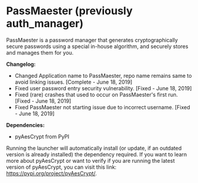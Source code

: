 # PassMaester (previously auth_manager)
PassMaester is a password manager that generates cryptographically secure passwords using a special in-house algorithm, and securely stores and manages them for you.

**Changelog:**
* Changed Application name to PassMaester, repo name remains same to avoid linking issues. [Complete - June 18, 2019]
* Fixed user password entry security vulnerability. [Fixed - June 18, 2019]
* Fixed (rare) crashes that used to occur on PassMaester's first run. [Fixed - June 18, 2019]
* Fixed PassMaester not starting issue due to incorrect username. [Fixed - June 18, 2019]

**Dependencies:**
* pyAesCrypt from PyPI

Running the launcher will automatically install (or update, if an outdated version is already installed) the dependency required. If you want to learn more about pyAesCrypt or want to verify if you are running the latest version of pyAesCrypt, you can visit this link: https://pypi.org/project/pyAesCrypt/.
